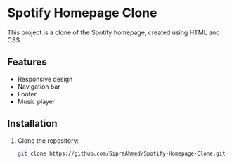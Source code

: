 # Spotify Homepage Clone

This project is a clone of the Spotify homepage, created using HTML and CSS.

## Features
- Responsive design
- Navigation bar
- Footer
- Music player

## Installation
1. Clone the repository:
   ```bash
   git clone https://github.com/SipraAhmed/Spotify-Homepage-Clone.git
